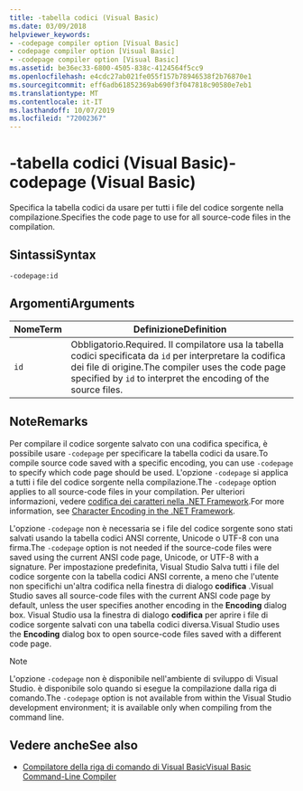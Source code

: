 ```yaml
---
title: -tabella codici (Visual Basic)
ms.date: 03/09/2018
helpviewer_keywords:
- -codepage compiler option [Visual Basic]
- codepage compiler option [Visual Basic]
- -codepage compiler option [Visual Basic]
ms.assetid: be36ec33-6800-4505-838c-4124564f5cc9
ms.openlocfilehash: e4cdc27ab021fe055f157b78946538f2b76870e1
ms.sourcegitcommit: eff6adb61852369ab690f3f047818c90580e7eb1
ms.translationtype: MT
ms.contentlocale: it-IT
ms.lasthandoff: 10/07/2019
ms.locfileid: "72002367"
---
```

# <a name="-codepage-visual-basic"></a><span data-ttu-id="5511f-102">-tabella codici (Visual Basic)</span><span class="sxs-lookup"><span data-stu-id="5511f-102">-codepage (Visual Basic)</span></span>
<span data-ttu-id="5511f-103">Specifica la tabella codici da usare per tutti i file del codice sorgente nella compilazione.</span><span class="sxs-lookup"><span data-stu-id="5511f-103">Specifies the code page to use for all source-code files in the compilation.</span></span>  
  
## <a name="syntax"></a><span data-ttu-id="5511f-104">Sintassi</span><span class="sxs-lookup"><span data-stu-id="5511f-104">Syntax</span></span>  
  
```console  
-codepage:id  
```  
  
## <a name="arguments"></a><span data-ttu-id="5511f-105">Argomenti</span><span class="sxs-lookup"><span data-stu-id="5511f-105">Arguments</span></span>  
  
|<span data-ttu-id="5511f-106">Nome</span><span class="sxs-lookup"><span data-stu-id="5511f-106">Term</span></span>|<span data-ttu-id="5511f-107">Definizione</span><span class="sxs-lookup"><span data-stu-id="5511f-107">Definition</span></span>|  
|---|---|  
|`id`|<span data-ttu-id="5511f-108">Obbligatorio.</span><span class="sxs-lookup"><span data-stu-id="5511f-108">Required.</span></span> <span data-ttu-id="5511f-109">Il compilatore usa la tabella codici specificata da `id` per interpretare la codifica dei file di origine.</span><span class="sxs-lookup"><span data-stu-id="5511f-109">The compiler uses the code page specified by `id` to interpret the encoding of the source files.</span></span>|  
  
## <a name="remarks"></a><span data-ttu-id="5511f-110">Note</span><span class="sxs-lookup"><span data-stu-id="5511f-110">Remarks</span></span>  
 <span data-ttu-id="5511f-111">Per compilare il codice sorgente salvato con una codifica specifica, è possibile usare `-codepage` per specificare la tabella codici da usare.</span><span class="sxs-lookup"><span data-stu-id="5511f-111">To compile source code saved with a specific encoding, you can use `-codepage` to specify which code page should be used.</span></span> <span data-ttu-id="5511f-112">L'opzione `-codepage` si applica a tutti i file del codice sorgente nella compilazione.</span><span class="sxs-lookup"><span data-stu-id="5511f-112">The `-codepage` option applies to all source-code files in your compilation.</span></span> <span data-ttu-id="5511f-113">Per ulteriori informazioni, vedere [codifica dei caratteri nella .NET Framework](../../../standard/base-types/character-encoding.md).</span><span class="sxs-lookup"><span data-stu-id="5511f-113">For more information, see [Character Encoding in the .NET Framework](../../../standard/base-types/character-encoding.md).</span></span>  
  
 <span data-ttu-id="5511f-114">L'opzione `-codepage` non è necessaria se i file del codice sorgente sono stati salvati usando la tabella codici ANSI corrente, Unicode o UTF-8 con una firma.</span><span class="sxs-lookup"><span data-stu-id="5511f-114">The `-codepage` option is not needed if the source-code files were saved using the current ANSI code page, Unicode, or UTF-8 with a signature.</span></span> <span data-ttu-id="5511f-115">Per impostazione predefinita, Visual Studio Salva tutti i file del codice sorgente con la tabella codici ANSI corrente, a meno che l'utente non specifichi un'altra codifica nella finestra di dialogo **codifica** .</span><span class="sxs-lookup"><span data-stu-id="5511f-115">Visual Studio saves all source-code files with the current ANSI code page by default, unless the user specifies another encoding in the **Encoding** dialog box.</span></span> <span data-ttu-id="5511f-116">Visual Studio usa la finestra di dialogo **codifica** per aprire i file di codice sorgente salvati con una tabella codici diversa.</span><span class="sxs-lookup"><span data-stu-id="5511f-116">Visual Studio uses the **Encoding** dialog box to open source-code files saved with a different code page.</span></span>  
  
> [!NOTE]
> <span data-ttu-id="5511f-117">L'opzione `-codepage` non è disponibile nell'ambiente di sviluppo di Visual Studio. è disponibile solo quando si esegue la compilazione dalla riga di comando.</span><span class="sxs-lookup"><span data-stu-id="5511f-117">The `-codepage` option is not available from within the Visual Studio development environment; it is available only when compiling from the command line.</span></span>  
  
## <a name="see-also"></a><span data-ttu-id="5511f-118">Vedere anche</span><span class="sxs-lookup"><span data-stu-id="5511f-118">See also</span></span>

- [<span data-ttu-id="5511f-119">Compilatore della riga di comando di Visual Basic</span><span class="sxs-lookup"><span data-stu-id="5511f-119">Visual Basic Command-Line Compiler</span></span>](../../../visual-basic/reference/command-line-compiler/index.md)
